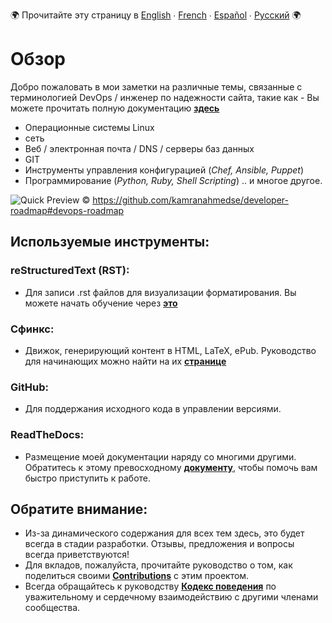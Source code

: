 :earth_africa: Прочитайте эту страницу в [English](README.md) ∙ [French](README_FR.md) ∙ [Español](README_ES.md) ∙ [Русский](README_RU.md) :earth_africa:

<h1> Обзор </h1>

Добро пожаловать в мои заметки на различные темы, связанные с терминологией DevOps / инженер по надежности сайта, такие как - Вы можете прочитать полную документацию **[здесь](https://rebrand.ly/VH-notes-RTD)**

- Операционные системы Linux
- сеть
- Веб / электронная почта / DNS / серверы баз данных
- GIT
- Инструменты управления конфигурацией (_Chef, Ansible, Puppet_)
- Программирование (_Python, Ruby, Shell Scripting_) .. и многое другое. 




![Quick Preview](https://raw.githubusercontent.com/kamranahmedse/developer-roadmap/master/images/devops.png)
&copy; https://github.com/kamranahmedse/developer-roadmap#devops-roadmap





<h2> Используемые инструменты: </h2>

<h3> reStructuredText (RST): </h3>

- Для записи .rst файлов для визуализации форматирования. Вы можете начать обучение через **[это](https://thomas-cokelaer.info/tutorials/sphinx/rest_syntax.html)**

<h3> Сфинкс: </h3>

- Движок, генерирующий контент в HTML, LaTeX, ePub. Руководство для начинающих можно найти на их **[странице](http://www.sphinx-doc.org/en/master/index.html)**

<h3> GitHub: </h3>

- Для поддержания исходного кода в управлении версиями.

<h3> ReadTheDocs: </h3>

- Размещение моей документации наряду со многими другими. Обратитесь к этому превосходному **[документу](http://docs.readthedocs.io/en/latest/getting_started.html)**, чтобы помочь вам быстро приступить к работе.


<h2> Обратите внимание: </h2>

- Из-за динамического содержания для всех тем здесь, это будет всегда в стадии разработки. Отзывы, предложения и вопросы всегда приветствуются!
- Для вкладов, пожалуйста, прочитайте руководство о том, как поделиться своими **[Contributions](contributing.md)** с этим проектом.
- Всегда обращайтесь к руководству **[Кодекс поведения](CODE_OF_CONDUCT.md)** по уважительному и сердечному взаимодействию с другими членами сообщества.
